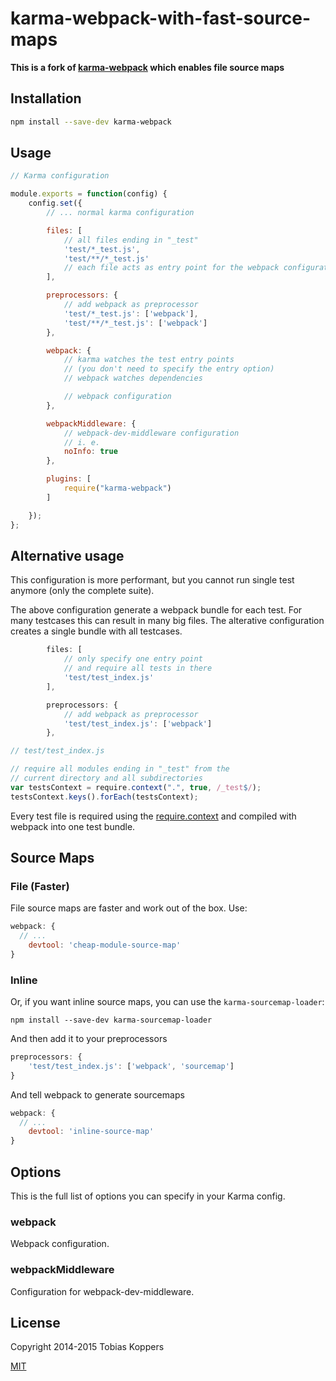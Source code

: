 # karma-webpack-with-fast-source-maps

**This is a fork of [karma-webpack](https://github.com/webpack/karma-webpack) which enables file source maps**

## Installation

``` sh
npm install --save-dev karma-webpack
```

## Usage

``` javascript
// Karma configuration

module.exports = function(config) {
	config.set({
		// ... normal karma configuration

		files: [
			// all files ending in "_test"
			'test/*_test.js',
			'test/**/*_test.js'
			// each file acts as entry point for the webpack configuration
		],

		preprocessors: {
			// add webpack as preprocessor
			'test/*_test.js': ['webpack'],
			'test/**/*_test.js': ['webpack']
		},

		webpack: {
			// karma watches the test entry points
			// (you don't need to specify the entry option)
			// webpack watches dependencies

			// webpack configuration
		},

		webpackMiddleware: {
			// webpack-dev-middleware configuration
			// i. e.
			noInfo: true
		},

		plugins: [
			require("karma-webpack")
		]

	});
};
```

## Alternative usage

This configuration is more performant, but you cannot run single test anymore (only the complete suite).

The above configuration generate a webpack bundle for each test. For many testcases this can result in many big files. The alterative configuration creates a single bundle with all testcases.

``` javascript
		files: [
			// only specify one entry point
			// and require all tests in there
			'test/test_index.js'
		],

		preprocessors: {
			// add webpack as preprocessor
			'test/test_index.js': ['webpack']
		},
```

``` javascript
// test/test_index.js

// require all modules ending in "_test" from the
// current directory and all subdirectories
var testsContext = require.context(".", true, /_test$/);
testsContext.keys().forEach(testsContext);
```

Every test file is required using the [require.context](http://webpack.github.io/docs/context.html#require-context) and compiled with webpack into one test bundle.

## Source Maps

### File (Faster)

File source maps are faster and work out of the box. Use:

``` javascript
webpack: {
  // ...
	devtool: 'cheap-module-source-map'
}
```

### Inline

Or, if you want inline source maps, you can use the `karma-sourcemap-loader`:

```
npm install --save-dev karma-sourcemap-loader
```

And then add it to your preprocessors

``` javascript
preprocessors: {
	'test/test_index.js': ['webpack', 'sourcemap']
}
```

And tell webpack to generate sourcemaps

``` javascript
webpack: {
  // ...
	devtool: 'inline-source-map'
}
```

## Options

This is the full list of options you can specify in your Karma config.

### webpack

Webpack configuration.

### webpackMiddleware

Configuration for webpack-dev-middleware.

## License

Copyright 2014-2015 Tobias Koppers

[MIT](http://www.opensource.org/licenses/mit-license.php)

